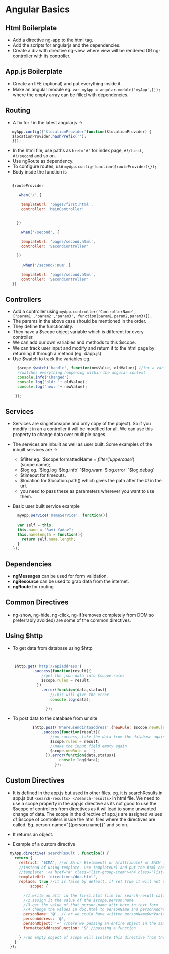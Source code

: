 # Angular Basics

## Html Boilerplate

* Add a directive ng-app to the html tag.
* Add the scripts for angularjs and the dependencies.
* Create a div with directive ng-view where view will be rendered OR ng-controller with its controller.


## App.js Boilerplate

* Create an IIFE (optional) and put everything inside it.
* Make an angular module eg. `var myApp = angular.module('myApp',[]);` where the empty array can be filled with dependencies.

## Routing 
 * A fix for ! in the latest angularjs ->
 ```js
    myApp.config(['$locationProvider'function($locationProvider) {
    $locationProvider.hashPrefix('');
    }]);

 ```
 * In the html file, use paths as `href='#'` for index page, `#!/first`, `#!/second` and so on.
 * Use ngRoute as dependency.
 * To configure routes, use `myApp.config(function($routeProvider){});`
 * Body insde the function is 
 ```js
 
    $routeProvider
     
      .when('/',{
        
        templateUrl: 'pages/first.html',
        controller: 'MainController'
        
      
      })
    
       .when('/second', {
        
        templateUrl: 'pages/second.html',
        controller: 'SecondController'
        
      })
    
        .when('/second/:num',{
        
        templateUrl: 'pages/second.html',
        controller: 'SecondController'
    })

 ```
 
 
 

## Controllers

* Add a controller using `myApp.controller('ControllerName',['param1','param2','param3', function(param1,param2,param3)]);` 
* The params in the above case should be mentioned in the order.
* They define the functionality.
* They have a $scope object variable which is different for every controller.
* We can add our own variables and methods to this $scope.
* We can track user input and modify and return it to the html page by returning it through a method.(eg. 4app.js)
* Use $watch to track the variables eg. 
   ```js 
     $scope.$watch('handle', function(newValue, oldValue){ //for a variable $scope.handle
     //watches everything happening within the angular context
     console.info("Changed");
     console.log('old: '+ oldValue);
     console.log('new: '+ newValue);
      
    });
    ```
## Services

* Services are singletons(one and only copy of the pbject). So if you modify it in an a controller it will be modified for all. We can use this property to change data over multiple pages.
* The services are inbuilt as well as user built. Some examples of the inbuilt services are -> 
  * $filter eg. `$scope.formattedName = $filter('uppercase')($scope.name);`
  * $log eg. `$log.log` `$log.info` `$log.warn` `$log.error` `$log.debug`
  * $timeout for timeouts.
  * $location for $location.path() which gives the path after the #! in the url.
  * you need to pass these as parameters wherever you want to use them.

* Basic user built service example 
  ```js
    myApp.service('nameService', function(){
    
    var self = this;
    this.name = "Ravi Yadav";
    this.namelength = function(){
      return self.name.length;
    }
  });
  
  ```


## Dependencies

* **ngMessages** can be used for form validation.
* **ngResource** can be used to grab data from the internet. 
* **ngRoute** for routing

## Common Directives
* ng-show, ng-hide, ng-click, ng-if(removes completely from DOM so preferrably avoided) are some of the common directives.

## Using $http

* To get data from database using $http
```js
  
    
    $http.get('http://apiaddress')
            .success(function(result){
                //get the json data into $scope.rules 
                $scope.rules = result;
              })
                .error(function(data,status){
                    //This will give the error
                    console.log(data);
      
                  });
```

* To post data to the database from ur site
```js 
            $http.post('Whereusendintoaddress',{newRule: $scope.newRule})
                .success(function(result){
                    //on success, take the data from the database again and set it to $scope.rules to display and update the page
                    $scope.rules = result;
                    //make the input field empty again
                    $scope.newRule = '';
                  }).error(function(data,status){
                        console.log(data);  
                      });
```

## Custom Directives

* It is defined in the app.js but used in other files. eg. it is searchResults in app.js but `<search-results> </search-results>` in html file. We need to use a scope property in the app.js directive as its not good to use the $scope of controllers from directives as it wil lead to some unwanted change of data. The scope in the directive of app.js are assigned values of $scope of controllers inside the html files where the directives are called. Eg. <search-result>person-name="{{person.name}}"<search-result> and so on. 

* It returns an object.
* Example of a custom directive

```js
  myApp.directive('searchResult', function() {
    return {
      restrict: 'ECMA', //or EA or E(element) or A(attribute) or EACM , c for class and m for comments, by default only E and A are allowed.
      //instead of using template, use templateUrl and put the html code in a file with its address in templateUrl
      //template: '<a href="#" class="list-group-item"><h4 class="list-group-item-heading">Ravi, Yadav</h4><p class="list-group-item-text">B-304, Park Avenue, Cadbury Road</p></a>',
      templateUrl: 'directives/doc.html',
      replace: true //it is false by default, if set true it will not enclose within search-result (so css wont be confused)
           scope: {
       
        //1.write an attr in the first.html file for search-result called person-name
        //2.assign it the value of the $scope.person.name
        //3.get the value of that person-name attr here in text form
        //4.change the values in doc.html to personName and personAddress to be parsed.
        personName: '@', // or we could have written personNameOwnVariable = '@personName' 
        personAddress: '@',
        personObject: '=' //here we passing an entire object in the same way as above. BUT THIS IS 2 way binding. 
        formattedAddressFunction: '&' //passing a function
        
      } //an empty object of scope will isolate this directive from the controllers $scope so that variables arent changed    
    }
  });
  

```
   
